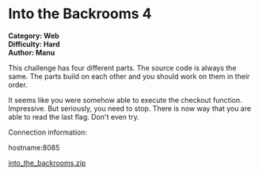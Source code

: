 # Into the Backrooms 4

**Category: Web <br>
Difficulty: Hard <br>
Author: Manu**

This challenge has four different parts. The source code is always the same. The parts build on each other and you should work on them in their order.

It seems like you were somehow able to execute the checkout function. Impressive. But seriously, you need to stop. There is now way that you are able to read the last flag. Don't even try.

Connection information:

hostname:8085

[into_the_backrooms.zip](../../Public/into_the_backrooms.zip)
